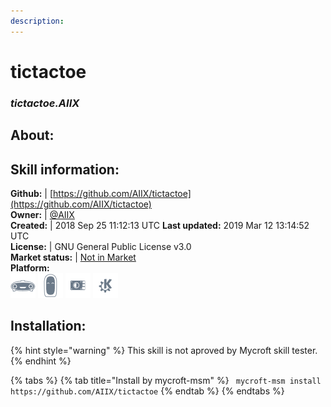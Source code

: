 ```yaml
---
description: 
---
```


# tictactoe  
### _tictactoe.AIIX_  
## About:  


## Skill information:  
**Github:** | [https://github.com/AIIX/tictactoe](https://github.com/AIIX/tictactoe)  
**Owner:** | [@AIIX](https://github.com/AIIX)  
**Created:** | 2018 Sep 25 11:12:13 UTC  **Last updated:** 2019 Mar 12 13:14:52 UTC  
**License:** | GNU General Public License v3.0  
**Market status:** | [Not in Market](https://market.mycroft.ai/skill/)  
**Platform:**  
 ![Mark I](../.gitbook/assets/mark-1-icon.png)  ![Mark II](../.gitbook/assets/mark-2-icon.png)  ![Picroft](../.gitbook/assets/picroft-icon.png)  ![plasmoid](../.gitbook/assets/kde.png)   
## Installation:  
{% hint style="warning" %}
This skill is not aproved by Mycroft skill tester.
{% endhint %}
    
{% tabs %}
{% tab title="Install by mycroft-msm" %}
``` mycroft-msm install https://github.com/AIIX/tictactoe```
{% endtab %}
  {% endtabs %}
  
